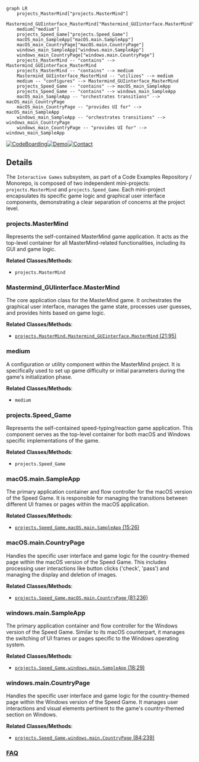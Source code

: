 ```mermaid
graph LR
    projects_MasterMind["projects.MasterMind"]
    Mastermind_GUIinterface_MasterMind["Mastermind_GUIinterface.MasterMind"]
    medium["medium"]
    projects_Speed_Game["projects.Speed_Game"]
    macOS_main_SampleApp["macOS.main.SampleApp"]
    macOS_main_CountryPage["macOS.main.CountryPage"]
    windows_main_SampleApp["windows.main.SampleApp"]
    windows_main_CountryPage["windows.main.CountryPage"]
    projects_MasterMind -- "contains" --> Mastermind_GUIinterface_MasterMind
    projects_MasterMind -- "contains" --> medium
    Mastermind_GUIinterface_MasterMind -- "utilizes" --> medium
    medium -- "configures" --> Mastermind_GUIinterface_MasterMind
    projects_Speed_Game -- "contains" --> macOS_main_SampleApp
    projects_Speed_Game -- "contains" --> windows_main_SampleApp
    macOS_main_SampleApp -- "orchestrates transitions" --> macOS_main_CountryPage
    macOS_main_CountryPage -- "provides UI for" --> macOS_main_SampleApp
    windows_main_SampleApp -- "orchestrates transitions" --> windows_main_CountryPage
    windows_main_CountryPage -- "provides UI for" --> windows_main_SampleApp
```

[![CodeBoarding](https://img.shields.io/badge/Generated%20by-CodeBoarding-9cf?style=flat-square)](https://github.com/CodeBoarding/CodeBoarding)[![Demo](https://img.shields.io/badge/Try%20our-Demo-blue?style=flat-square)](https://www.codeboarding.org/demo)[![Contact](https://img.shields.io/badge/Contact%20us%20-%20contact@codeboarding.org-lightgrey?style=flat-square)](mailto:contact@codeboarding.org)

## Details

The `Interactive Games` subsystem, as part of a Code Examples Repository / Monorepo, is composed of two independent mini-projects: `projects.MasterMind` and `projects.Speed_Game`. Each mini-project encapsulates its specific game logic and graphical user interface components, demonstrating a clear separation of concerns at the project level.

### projects.MasterMind
Represents the self-contained MasterMind game application. It acts as the top-level container for all MasterMind-related functionalities, including its GUI and game logic.


**Related Classes/Methods**:

- `projects.MasterMind`


### Mastermind_GUIinterface.MasterMind
The core application class for the MasterMind game. It orchestrates the graphical user interface, manages the game state, processes user guesses, and provides hints based on game logic.


**Related Classes/Methods**:

- <a href="https://github.com/Python-World/python-mini-projects/blob/master/projects/MasterMind/Mastermind_GUIinterface.py#L21-L95" target="_blank" rel="noopener noreferrer">`projects.MasterMind.Mastermind_GUIinterface.MasterMind` (21:95)</a>


### medium
A configuration or utility component within the MasterMind project. It is specifically used to set up game difficulty or initial parameters during the game's initialization phase.


**Related Classes/Methods**:

- `medium`


### projects.Speed_Game
Represents the self-contained speed-typing/reaction game application. This component serves as the top-level container for both macOS and Windows specific implementations of the game.


**Related Classes/Methods**:

- `projects.Speed_Game`


### macOS.main.SampleApp
The primary application container and flow controller for the macOS version of the Speed Game. It is responsible for managing the transitions between different UI frames or pages within the macOS application.


**Related Classes/Methods**:

- <a href="https://github.com/Python-World/python-mini-projects/blob/master/projects/Speed_Game/macOS/main.py#L15-L26" target="_blank" rel="noopener noreferrer">`projects.Speed_Game.macOS.main.SampleApp` (15:26)</a>


### macOS.main.CountryPage
Handles the specific user interface and game logic for the country-themed page within the macOS version of the Speed Game. This includes processing user interactions like button clicks ('check', 'pass') and managing the display and deletion of images.


**Related Classes/Methods**:

- <a href="https://github.com/Python-World/python-mini-projects/blob/master/projects/Speed_Game/macOS/main.py#L81-L236" target="_blank" rel="noopener noreferrer">`projects.Speed_Game.macOS.main.CountryPage` (81:236)</a>


### windows.main.SampleApp
The primary application container and flow controller for the Windows version of the Speed Game. Similar to its macOS counterpart, it manages the switching of UI frames or pages specific to the Windows operating system.


**Related Classes/Methods**:

- <a href="https://github.com/Python-World/python-mini-projects/blob/master/projects/Speed_Game/windows/main.py#L18-L29" target="_blank" rel="noopener noreferrer">`projects.Speed_Game.windows.main.SampleApp` (18:29)</a>


### windows.main.CountryPage
Handles the specific user interface and game logic for the country-themed page within the Windows version of the Speed Game. It manages user interactions and visual elements pertinent to the game's country-themed section on Windows.


**Related Classes/Methods**:

- <a href="https://github.com/Python-World/python-mini-projects/blob/master/projects/Speed_Game/windows/main.py#L84-L239" target="_blank" rel="noopener noreferrer">`projects.Speed_Game.windows.main.CountryPage` (84:239)</a>




### [FAQ](https://github.com/CodeBoarding/GeneratedOnBoardings/tree/main?tab=readme-ov-file#faq)